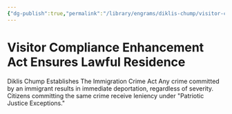 ```yaml
---
{"dg-publish":true,"permalink":"/library/engrams/diklis-chump/visitor-compliance-enhancement-act-ensures-lawful-residence/","tags":["DC/Racism"]}
---
```


# Visitor Compliance Enhancement Act Ensures Lawful Residence
Diklis Chump Establishes The Immigration Crime Act
	Any crime committed by an immigrant results in immediate deportation, regardless of severity.  
	Citizens committing the same crime receive leniency under "Patriotic Justice Exceptions."
